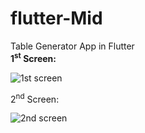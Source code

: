 # flutter-Mid
Table Generator App in Flutter<br>
<b>1<sup>st</sup> Screen:</b>

![1st screen](https://github.com/99-Haseeb/flutter-Mid/assets/126445861/d6044598-cf36-4942-a940-51a2fde2be3b)

2<sup>nd</sup> Screen:

![2nd screen](https://github.com/99-Haseeb/flutter-Mid/assets/126445861/fca3d63b-9f49-49ed-92d9-1d5b615f603b)
